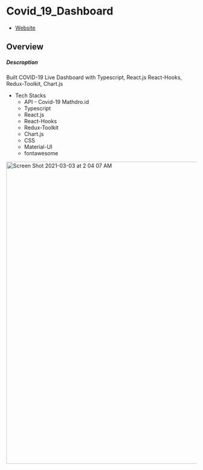 # Covid_19_Dashboard
- [Website](https://covid-19-dashboard-rlfikvc5z-yusukeyoshihiro.vercel.app/)
## Overview
##### Descroption
Built COVID-19 Live Dashboard with Typescript, React.js React-Hooks, Redux-Toolkit, Chart.js
  - Tech Stacks
    -  API - Covid-19 Mathdro.id 
    -  Typescript
    -  React.js
    -  React-Hooks
    -  Redux-Toolkit
    -  Chart.js
    -  CSS
    -  Material-UI 
    -  fontawesome

<img width="800" alt="Screen Shot 2021-03-03 at 2 04 07 AM" src="https://user-images.githubusercontent.com/58486430/109789067-c8f15e00-7bc4-11eb-9ec5-ab3c7061dd32.png">

